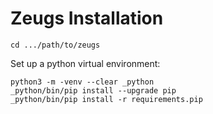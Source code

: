 # Zeugs Installation

	cd .../path/to/zeugs

Set up a python virtual environment:

	python3 -m -venv --clear _python
	_python/bin/pip install --upgrade pip
	_python/bin/pip install -r requirements.pip
	
